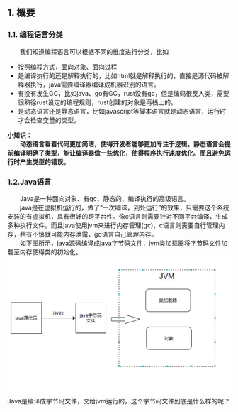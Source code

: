## 1. 概要  
### 1.1. 编程语言分类
&emsp;&emsp;我们知道编程语言可以根据不同的维度进行分类，比如
* 按照编程方式，面向对象、面向过程
* 是编译执行的还是解释执行的，比如html就是解释执行的，直接是源代码被解释器执行，java需要编译器编译成机器识别的语言。
* 有没有发生GC，比如java、go有GC，rust没有gc，但是编码很反人类，需要很熟徐rust设定的编程规则，rust创建的对象是再栈上的。
* 是动态语言还是静态语言，比如javascript等脚本语言就是动态语言，运行时才会检查变量的类型。

**小知识：  
&emsp;&emsp;动态语言看着代码更加简洁，使得开发者能够更加专注于逻辑。静态语言会提前编译明确了类型，能让编译器做一些优化，使得程序执行速度优化。而且避免运行时产生类型的错误。**

### 1.2.Java语言
&emsp;&emsp;Java是一种面向对象、有gc、静态的、编译执行的高级语言。  
&emsp;&emsp;java是在虚拟机运行的，做了“一次编译，到处运行”的效果，只需要这个系统安装的有虚拟机，具有很好的跨平台性。像c语言则需要针对不同平台编译，生成多种执行文件。而且java使用jvm来进行内存管理(gc)，c语言则需要自行管理内存，稍有不慎就可能内存泄露，go语言自己管理内存。  
&emsp;&emsp;如下图所示，java源码编译成java字节码文件，jvm类加载器将字节码文件加载至内存使得类的初始化。  
![](字节码加载.png)  
Java是编译成字节码文件，交给jvm运行的，这个字节码文件到底是什么样的呢？